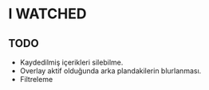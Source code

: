 # I WATCHED

## TODO

- Kaydedilmiş içerikleri silebilme.
- Overlay aktif olduğunda arka plandakilerin blurlanması.
- Filtreleme
